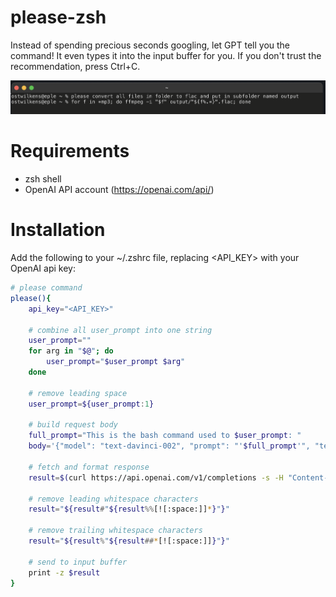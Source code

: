 # please-zsh

Instead of spending precious seconds googling, let GPT tell you the command! 
It even types it into the input buffer for you. If you don't trust the recommendation, press Ctrl+C. 

![Screenshot](scrot.png)

# Requirements
- zsh shell
- OpenAI API account (https://openai.com/api/)

# Installation

Add the following to your ~/.zshrc file, replacing <API_KEY> with your OpenAI api key:

```bash
# please command
please(){
    api_key="<API_KEY>"

    # combine all user_prompt into one string
    user_prompt=""
    for arg in "$@"; do
        user_prompt="$user_prompt $arg"
    done

    # remove leading space
    user_prompt=${user_prompt:1}

    # build request body
    full_prompt="This is the bash command used to $user_prompt: "
    body='{"model": "text-davinci-002", "prompt": "'$full_prompt'", "temperature": 0.7, "max_tokens": 128}'

    # fetch and format response
    result=$(curl https://api.openai.com/v1/completions -s -H "Content-Type: application/json" -H "Authorization: Bearer $api_key" -d "$body" | jq --raw-output '.choices[0].text' | tr '\n' ' ')

    # remove leading whitespace characters
    result="${result#"${result%%[![:space:]]*}"}"

    # remove trailing whitespace characters
    result="${result%"${result##*[![:space:]]}"}"

    # send to input buffer
    print -z $result
}
```
